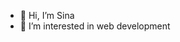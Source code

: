 - 👋 Hi, I’m Sina
- 👀 I’m interested in web development

<!---
WebDevSina/WebDevSina is a ✨ special ✨ repository because its `README.md` (this file) appears on your GitHub profile.
You can click the Preview link to take a look at your changes.
--->
